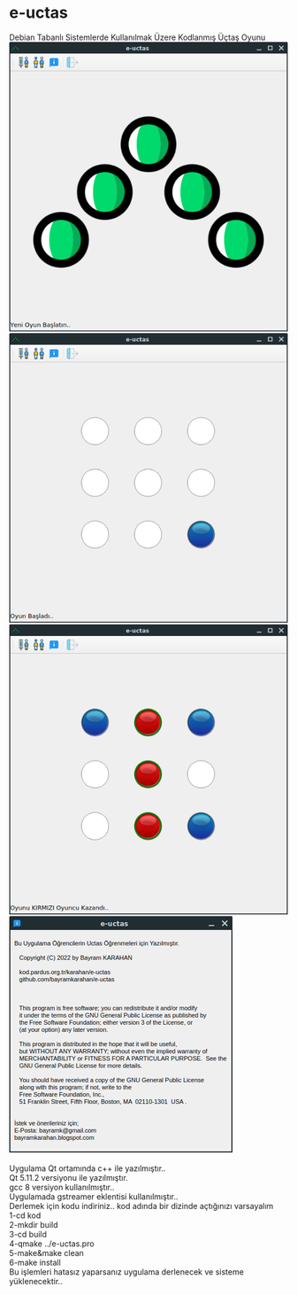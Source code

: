 # e-uctas
Debian Tabanlı Sistemlerde Kullanılmak Üzere Kodlanmış Üçtaş Oyunu
<br/>
![e-uctas](https://github.com/bayramkarahan/e-uctas/blob/master/m1.png)<br/>
![e-uctas](https://github.com/bayramkarahan/e-uctas/blob/master/m2.png)<br/>
![e-uctas](https://github.com/bayramkarahan/e-uctas/blob/master/m3.png)<br/>
![e-uctas](https://github.com/bayramkarahan/e-uctas/blob/master/m4.png)<br/>
<br/>
Uygulama Qt ortamında c++ ile yazılmıştır..
<br/>
Qt 5.11.2 versiyonu ile yazılmıştır.
<br/>
gcc 8 versiyon kullanılmıştır..
<br/>
Uygulamada gstreamer eklentisi kullanılmıştır..
<br/>
Derlemek için kodu indiriniz.. kod adında bir dizinde açtığınızı varsayalım
<br/>
1-cd kod
<br/>
2-mkdir build
<br/>
3-cd build
<br/>
4-qmake ../e-uctas.pro
<br/>
5-make&make clean
<br/>
6-make install
<br/>
Bu işlemleri hatasız yaparsanız uygulama derlenecek ve sisteme yüklenecektir..
<br/>